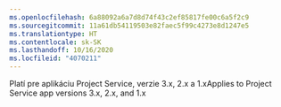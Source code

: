 ```yaml
---
ms.openlocfilehash: 6a88092a6a7d8d74f43c2ef85817fe00c6a5f2c9
ms.sourcegitcommit: 11a61db54119503e82faec5f99c4273e8d1247e5
ms.translationtype: HT
ms.contentlocale: sk-SK
ms.lasthandoff: 10/16/2020
ms.locfileid: "4070211"
---
```

<span data-ttu-id="7b6f4-101">Platí pre aplikáciu Project Service, verzie 3.x, 2.x a 1.x</span><span class="sxs-lookup"><span data-stu-id="7b6f4-101">Applies to Project Service app versions 3.x, 2.x, and 1.x</span></span>
